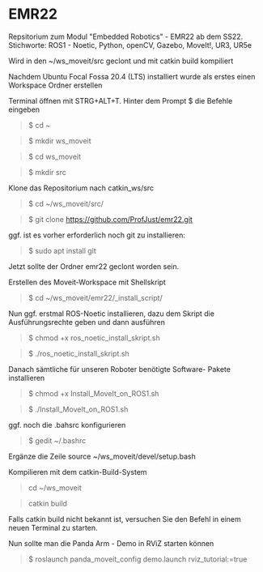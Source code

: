 # EMR22
Repsitorium zum Modul "Embedded Robotics" - EMR22 ab dem SS22.
Stichworte:  ROS1 - Noetic, Python, openCV, Gazebo, MoveIt!, UR3, UR5e

Wird in den ~/ws_moveit/src geclont und mit catkin build kompiliert


Nachdem Ubuntu Focal Fossa 20.4 (LTS) installiert wurde 
als erstes einen Workspace Ordner erstellen

Terminal öffnen mit STRG+ALT+T. Hinter dem Prompt $ die Befehle eingeben

>$ cd ~

>$ mkdir ws_moveit

>$ cd ws_moveit

>$ mkdir src

Klone das Repositorium nach catkin_ws/src
>$ cd ~/ws_moveit/src/

>$ git clone https://github.com/ProfJust/emr22.git

ggf. ist es vorher erforderlich noch git zu installieren:
>$ sudo apt install git

Jetzt sollte der Ordner emr22 geclont worden sein.


Erstellen des Moveit-Workspace mit Shellskript
>$ cd ~/ws_moveit/emr22/_install_script/

Nun ggf. erstmal ROS-Noetic installieren, dazu dem Skript 
die Ausführungsrechte geben und dann ausführen
>$ chmod +x ros_noetic_install_skript.sh

>$ ./ros_noetic_install_skript.sh 

Danach sämtliche für unseren Roboter benötigte Software-
Pakete installieren

>$ chmod +x  Install_MoveIt_on_ROS1.sh

>$ ./Install_MoveIt_on_ROS1.sh

ggf. noch die .bahsrc konfigurieren
>$ gedit ~/.bashrc

Ergänze die Zeile
source ~/ws_moveit/devel/setup.bash

Kompilieren mit dem catkin-Build-System
>cd ~/ws_moveit

>catkin build

Falls catkin build nicht bekannt ist, 
versuchen Sie den Befehl in einem neuen Terminal zu starten.

Nun sollte man die Panda Arm - Demo in RViZ starten können

>$ roslaunch panda_moveit_config demo.launch rviz_tutorial:=true



